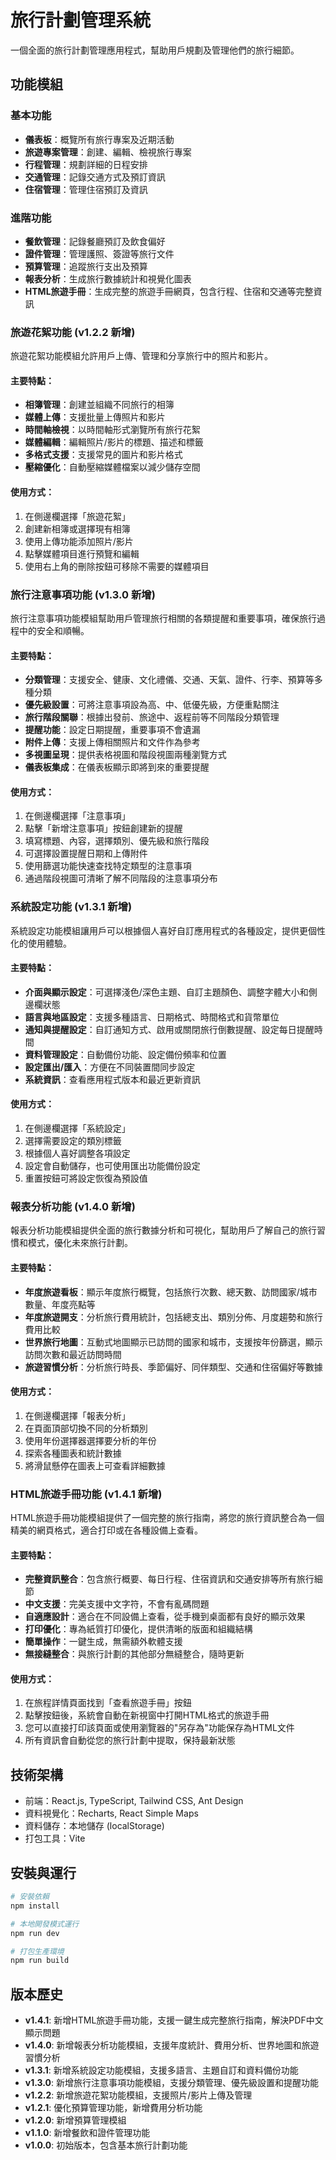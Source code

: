 # 旅行計劃管理系統

一個全面的旅行計劃管理應用程式，幫助用戶規劃及管理他們的旅行細節。

## 功能模組

### 基本功能
- **儀表板**：概覽所有旅行專案及近期活動
- **旅遊專案管理**：創建、編輯、檢視旅行專案
- **行程管理**：規劃詳細的日程安排
- **交通管理**：記錄交通方式及預訂資訊
- **住宿管理**：管理住宿預訂及資訊

### 進階功能
- **餐飲管理**：記錄餐廳預訂及飲食偏好
- **證件管理**：管理護照、簽證等旅行文件
- **預算管理**：追蹤旅行支出及預算
- **報表分析**：生成旅行數據統計和視覺化圖表
- **HTML旅遊手冊**：生成完整的旅遊手冊網頁，包含行程、住宿和交通等完整資訊

### 旅遊花絮功能 (v1.2.2 新增)
旅遊花絮功能模組允許用戶上傳、管理和分享旅行中的照片和影片。

#### 主要特點：
- **相簿管理**：創建並組織不同旅行的相簿
- **媒體上傳**：支援批量上傳照片和影片
- **時間軸檢視**：以時間軸形式瀏覽所有旅行花絮
- **媒體編輯**：編輯照片/影片的標題、描述和標籤
- **多格式支援**：支援常見的圖片和影片格式
- **壓縮優化**：自動壓縮媒體檔案以減少儲存空間

#### 使用方式：
1. 在側邊欄選擇「旅遊花絮」
2. 創建新相簿或選擇現有相簿
3. 使用上傳功能添加照片/影片
4. 點擊媒體項目進行預覽和編輯
5. 使用右上角的刪除按鈕可移除不需要的媒體項目

### 旅行注意事項功能 (v1.3.0 新增)
旅行注意事項功能模組幫助用戶管理旅行相關的各類提醒和重要事項，確保旅行過程中的安全和順暢。

#### 主要特點：
- **分類管理**：支援安全、健康、文化禮儀、交通、天氣、證件、行李、預算等多種分類
- **優先級設置**：可將注意事項設為高、中、低優先級，方便重點關注
- **旅行階段關聯**：根據出發前、旅途中、返程前等不同階段分類管理
- **提醒功能**：設定日期提醒，重要事項不會遺漏
- **附件上傳**：支援上傳相關照片和文件作為參考
- **多視圖呈現**：提供表格視圖和階段視圖兩種瀏覽方式
- **儀表板集成**：在儀表板顯示即將到來的重要提醒

#### 使用方式：
1. 在側邊欄選擇「注意事項」
2. 點擊「新增注意事項」按鈕創建新的提醒
3. 填寫標題、內容，選擇類別、優先級和旅行階段
4. 可選擇設置提醒日期和上傳附件
5. 使用篩選功能快速查找特定類型的注意事項
6. 通過階段視圖可清晰了解不同階段的注意事項分布

### 系統設定功能 (v1.3.1 新增)
系統設定功能模組讓用戶可以根據個人喜好自訂應用程式的各種設定，提供更個性化的使用體驗。

#### 主要特點：
- **介面與顯示設定**：可選擇淺色/深色主題、自訂主題顏色、調整字體大小和側邊欄狀態
- **語言與地區設定**：支援多種語言、日期格式、時間格式和貨幣單位
- **通知與提醒設定**：自訂通知方式、啟用或關閉旅行倒數提醒、設定每日提醒時間
- **資料管理設定**：自動備份功能、設定備份頻率和位置
- **設定匯出/匯入**：方便在不同裝置間同步設定
- **系統資訊**：查看應用程式版本和最近更新資訊

#### 使用方式：
1. 在側邊欄選擇「系統設定」
2. 選擇需要設定的類別標籤
3. 根據個人喜好調整各項設定
4. 設定會自動儲存，也可使用匯出功能備份設定
5. 重置按鈕可將設定恢復為預設值

### 報表分析功能 (v1.4.0 新增)
報表分析功能模組提供全面的旅行數據分析和可視化，幫助用戶了解自己的旅行習慣和模式，優化未來旅行計劃。

#### 主要特點：
- **年度旅遊看板**：顯示年度旅行概覽，包括旅行次數、總天數、訪問國家/城市數量、年度亮點等
- **年度旅遊開支**：分析旅行費用統計，包括總支出、類別分佈、月度趨勢和旅行費用比較
- **世界旅行地圖**：互動式地圖顯示已訪問的國家和城市，支援按年份篩選，顯示訪問次數和最近訪問時間
- **旅遊習慣分析**：分析旅行時長、季節偏好、同伴類型、交通和住宿偏好等數據

#### 使用方式：
1. 在側邊欄選擇「報表分析」
2. 在頁面頂部切換不同的分析類別
3. 使用年份選擇器選擇要分析的年份
4. 探索各種圖表和統計數據
5. 將滑鼠懸停在圖表上可查看詳細數據

### HTML旅遊手冊功能 (v1.4.1 新增)
HTML旅遊手冊功能模組提供了一個完整的旅行指南，將您的旅行資訊整合為一個精美的網頁格式，適合打印或在各種設備上查看。

#### 主要特點：
- **完整資訊整合**：包含旅行概要、每日行程、住宿資訊和交通安排等所有旅行細節
- **中文支援**：完美支援中文字符，不會有亂碼問題
- **自適應設計**：適合在不同設備上查看，從手機到桌面都有良好的顯示效果
- **打印優化**：專為紙質打印優化，提供清晰的版面和組織結構
- **簡單操作**：一鍵生成，無需額外軟體支援
- **無接縫整合**：與旅行計劃的其他部分無縫整合，隨時更新

#### 使用方式：
1. 在旅程詳情頁面找到「查看旅遊手冊」按鈕
2. 點擊按鈕後，系統會自動在新視窗中打開HTML格式的旅遊手冊
3. 您可以直接打印該頁面或使用瀏覽器的"另存為"功能保存為HTML文件
4. 所有資訊會自動從您的旅行計劃中提取，保持最新狀態

## 技術架構
- 前端：React.js, TypeScript, Tailwind CSS, Ant Design
- 資料視覺化：Recharts, React Simple Maps
- 資料儲存：本地儲存 (localStorage)
- 打包工具：Vite

## 安裝與運行
```bash
# 安裝依賴
npm install

# 本地開發模式運行
npm run dev

# 打包生產環境
npm run build
```

## 版本歷史
- **v1.4.1**: 新增HTML旅遊手冊功能，支援一鍵生成完整旅行指南，解決PDF中文顯示問題
- **v1.4.0**: 新增報表分析功能模組，支援年度統計、費用分析、世界地圖和旅遊習慣分析
- **v1.3.1**: 新增系統設定功能模組，支援多語言、主題自訂和資料備份功能
- **v1.3.0**: 新增旅行注意事項功能模組，支援分類管理、優先級設置和提醒功能
- **v1.2.2**: 新增旅遊花絮功能模組，支援照片/影片上傳及管理
- **v1.2.1**: 優化預算管理功能，新增費用分析功能
- **v1.2.0**: 新增預算管理模組
- **v1.1.0**: 新增餐飲和證件管理功能
- **v1.0.0**: 初始版本，包含基本旅行計劃功能
